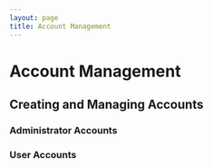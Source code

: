 ```yaml
---
layout: page
title: Account Management
---
```


# Account Management
## Creating and Managing Accounts
### Administrator Accounts
### User Accounts
